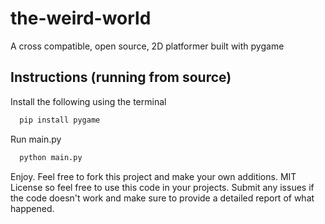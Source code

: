 # the-weird-world
A cross compatible, open source, 2D platformer built with pygame

## Instructions (running from source)
Install the following using the terminal

```bash
  pip install pygame
```

Run main.py

```bash
  python main.py
```

Enjoy. Feel free to fork this project and make your own additions. MIT License so feel free to use this code in your projects. Submit any issues if the code doesn't work and make sure to provide a detailed report of what happened.
